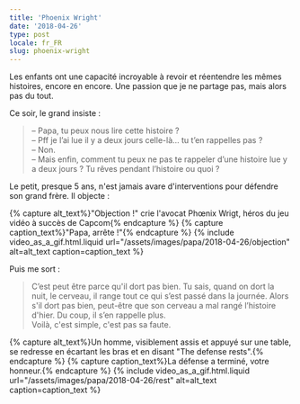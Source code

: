 ```yaml
---
title: 'Phoenix Wright'
date: '2018-04-26'
type: post
locale: fr_FR
slug: phoenix-wright
---
```


Les enfants ont une capacité incroyable à revoir et réentendre les mêmes histoires, encore en encore. Une passion que je ne partage pas, mais alors pas du tout.

<!-- more -->

Ce soir, le grand insiste :

> – Papa, tu peux nous lire cette histoire ?  
> – Pff je l’ai lue il y a deux jours celle-là... tu t’en rappelles pas ?  
> – Non.  
> – Mais enfin, comment tu peux ne pas te rappeler d’une histoire lue y a deux jours ? Tu rêves pendant l’histoire ou quoi ?

Le petit, presque 5 ans, n'est jamais avare d'interventions pour défendre son grand frère. Il objecte :

{% capture alt_text%}"Objection !" crie l'avocat Phœnix Wrigt, héros du jeu vidéo à succès de Capcom{% endcapture %}
{% capture caption_text%}"Papa, arrête !"{% endcapture %}
{% include video_as_a_gif.html.liquid
url="/assets/images/papa/2018-04-26/objection"
alt=alt_text
caption=caption_text
%}

Puis me sort :

> C’est peut être parce qu'il dort pas bien. Tu sais, quand on dort la nuit, le cerveau, il range tout ce qui s’est passé dans la journée. Alors s'il dort pas bien, peut-être que son cerveau a mal rangé l’histoire d'hier. Du coup, il s’en rappelle plus.  
> Voilà, c'est simple, c'est pas sa faute.

{% capture alt_text%}Un homme, visiblement assis et appuyé sur une table, se redresse en écartant les bras et en disant "The defense rests".{% endcapture %}
{% capture caption_text%}La défense a terminé, votre honneur.{% endcapture %}
{% include video_as_a_gif.html.liquid
url="/assets/images/papa/2018-04-26/rest"
alt=alt_text
caption=caption_text
%}